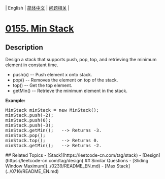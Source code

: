 
| English | [简体中文](README.md) | [问题相关](QUESTION.md) |
# [0155. Min Stack](https://leetcode-cn.com/problems/min-stack/)
## Description
<p>
Design a stack that supports push, pop, top, and retrieving the minimum element in constant time.
<ul>
<li>
push(x) -- Push element x onto stack.
</li>
<li>
pop() -- Removes the element on top of the stack.
</li>
<li>
top() -- Get the top element.
</li>
<li>
getMin() -- Retrieve the minimum element in the stack.
</li>
</ul>
</p>

<p><b>Example:</b><br />
<pre>
MinStack minStack = new MinStack();
minStack.push(-2);
minStack.push(0);
minStack.push(-3);
minStack.getMin();   --> Returns -3.
minStack.pop();
minStack.top();      --> Returns 0.
minStack.getMin();   --> Returns -2.
</pre>
</p>
## Related Topics
- [Stack](https://leetcode-cn.com/tag/stack)
- [Design](https://leetcode-cn.com/tag/design)
## Similar Questions
- [Sliding Window Maximum](../0239/README_EN.md)
- [Max Stack](../0716/README_EN.md)
